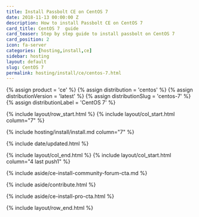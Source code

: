 ```yaml
---
title: Install Passbolt CE on CentOS 7
date: 2018-11-13 00:00:00 Z
description: How to install Passbolt CE on CentOS 7
card_title: CentOS 7  guide
card_teaser: Step by step guide to install passbolt on CentOS 7
card_position: 2
icon: fa-server
categories: [hosting,install,ce]
sidebar: hosting
layout: default
slug: CentOS 7
permalink: hosting/install/ce/centos-7.html
---
```


{% assign product = 'ce' %}
{% assign distribution = 'centos' %}
{% assign distributionVersion = 'latest' %}
{% assign distributionSlug = 'centos-7' %}
{% assign distributionLabel = 'CentOS 7' %}

{% include layout/row_start.html %}
{% include layout/col_start.html column="7" %}

{% include hosting/install/install.md column="7" %}

{% include date/updated.html %}

{% include layout/col_end.html %}
{% include layout/col_start.html column="4 last push1" %}

{% include aside/ce-install-community-forum-cta.md %}

{% include aside/contribute.html %}

{% include aside/ce-install-pro-cta.html %}

{% include layout/row_end.html %}
